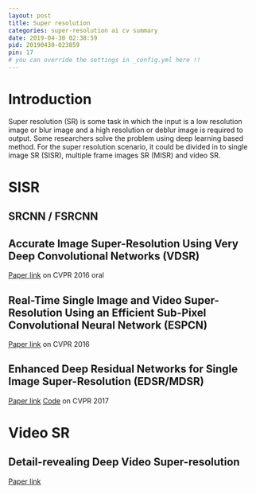 ```yaml
---
layout: post
title: Super resolution
categories: super-resolution ai cv summary
date: 2019-04-30 02:38:59
pid: 20190430-023859
pin: 17
# you can override the settings in _config.yml here !!
---
```


# Introduction
Super resolution (SR) is some task in which the input is a low resolution image or blur image and a high resolution or deblur image is required to output. Some researchers solve the problem using deep learning based method. For the super resolution scenario, it could be divided in to single image SR (SISR), multiple frame images SR (MISR) and video SR.

# SISR

## SRCNN / FSRCNN

## Accurate Image Super-Resolution Using Very Deep Convolutional Networks (VDSR)
[Paper link](https://arxiv.org/abs/1511.04587)
on CVPR 2016 oral

## Real-Time Single Image and Video Super-Resolution Using an Efficient Sub-Pixel Convolutional Neural Network (ESPCN)
[Paper link](https://arxiv.org/abs/1609.05158)
on CVPR 2016

## Enhanced Deep Residual Networks for Single Image Super-Resolution (EDSR/MDSR)
[Paper link](https://arxiv.org/abs/1707.02921)
[Code](https://github.com/limbee/NTIRE2017)
on CVPR 2017


# Video SR
## Detail-revealing Deep Video Super-resolution
[Paper link](https://arxiv.org/abs/1704.02738)


